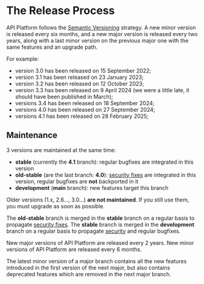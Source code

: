 # The Release Process

API Platform follows the [Semantic Versioning](https://semver.org) strategy.
A new minor version is released every six months, and a new major version is released every two years, along with a last minor version on the previous major one with the same features and an upgrade path.

For example:

- version 3.0 has been released on 15 September 2022;
- version 3.1 has been released on 23 January 2023;
- version 3.2 has been released on 12 October 2023;
- version 3.3 has been released on 9 April 2024 (we were a little late, it should have been published in March);
- versions 3.4 has been released on 18 September 2024;
- versions 4.0 has been released on 27 September 2024;
- versions 4.1 has been released on 28 February 2025;

## Maintenance

3 versions are maintained at the same time:

- **stable** (currently the **4.1** branch): regular bugfixes are integrated in this version
- **old-stable** (are the last branch: **4.0**): [security fixes](security.md) are integrated in this version, regular bugfixes are **not** backported in it
- **development** (**main** branch): new features target this branch

Older versions (1.x, 2.6..., 3.0...) **are not maintained**. If you still use them, you must upgrade as soon as possible.

The **old-stable** branch is merged in the **stable** branch on a regular basis to propagate [security fixes](security.md).
The **stable** branch is merged in the **development** branch on a regular basis to propagate [security](security.md) and regular bugfixes.

New major versions of API Platform are released every 2 years.
New minor versions of API Platform are released every 6 months.

The latest minor version of a major branch contains all the new features introduced in the first version of the next major, but also contains deprecated features which are removed in the next major branch.
